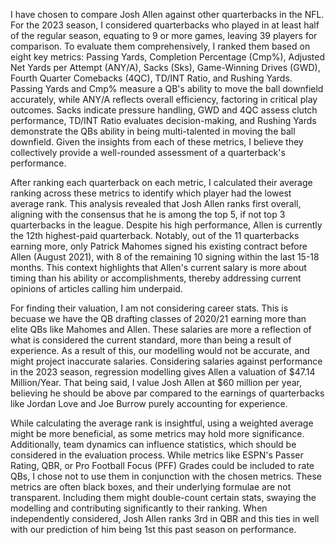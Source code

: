 I have chosen to compare Josh Allen against other quarterbacks in the NFL. For the 2023 season, I considered quarterbacks who played in at least half of the regular season, equating to 9 or more games, leaving 39 players for comparison. To evaluate them comprehensively, I ranked them based on eight key metrics: Passing Yards, Completion Percentage (Cmp%), Adjusted Net Yards per Attempt (ANY/A), Sacks (Sks), Game-Winning Drives (GWD), Fourth Quarter Comebacks (4QC), TD/INT Ratio, and Rushing Yards. Passing Yards and Cmp% measure a QB's ability to move the ball downfield accurately, while ANY/A reflects overall efficiency, factoring in critical play outcomes. Sacks indicate pressure handling, GWD and 4QC assess clutch performance, TD/INT Ratio evaluates decision-making, and Rushing Yards demonstrate the QBs ability in being multi-talented in moving the ball downfield. Given the insights from each of these metrics, I believe they collectively provide a well-rounded assessment of a quarterback's performance.

After ranking each quarterback on each metric, I calculated their average ranking across these metrics to identify which player had the lowest average rank. This analysis revealed that Josh Allen ranks first overall, aligning with the consensus that he is among the top 5, if not top 3 quarterbacks in the league. Despite his high performance, Allen is currently the 12th highest-paid quarterback. Notably, out of the 11 quarterbacks earning more, only Patrick Mahomes signed his existing contract before Allen (August 2021), with 8 of the remaining 10 signing within the last 15-18 months. This context highlights that Allen's current salary is more about timing than his ability or accomplishments, thereby addressing current opinions of articles calling him underpaid.

For finding their valuation, I am not considering career stats. This is becuase we have the QB drafting classes of 2020/21 earning more than elite QBs like Mahomes and Allen. These salaries are more a reflection of what is considered the current standard, more than being a result of experience. As a result of this, our modelling would not be accurate, and might project inaccurate salaries. Considering salaries against performance in the 2023 season, regression modelling gives Allen a valuation of $47.14 Million/Year. That being said, I value Josh Allen at $60 million per year, believing he should be above par compared to the earnings of quarterbacks like Jordan Love and Joe Burrow purely accounting for experience.

While calculating the average rank is insightful, using a weighted average might be more beneficial, as some metrics may hold more significance. Additionally, team dynamics can influence statistics, which should be considered in the evaluation process. While metrics like ESPN's Passer Rating, QBR, or Pro Football Focus (PFF) Grades could be included to rate QBs, I chose not to use them in conjunction with the chosen metrics. These metrics are often black boxes, and their underlying formulae are not transparent. Including them might double-count certain stats, swaying the modelling and contributing significantly to their ranking. When independently considered, Josh Allen ranks 3rd in QBR and this ties in well with our prediction of him being 1st this past season on performance.


